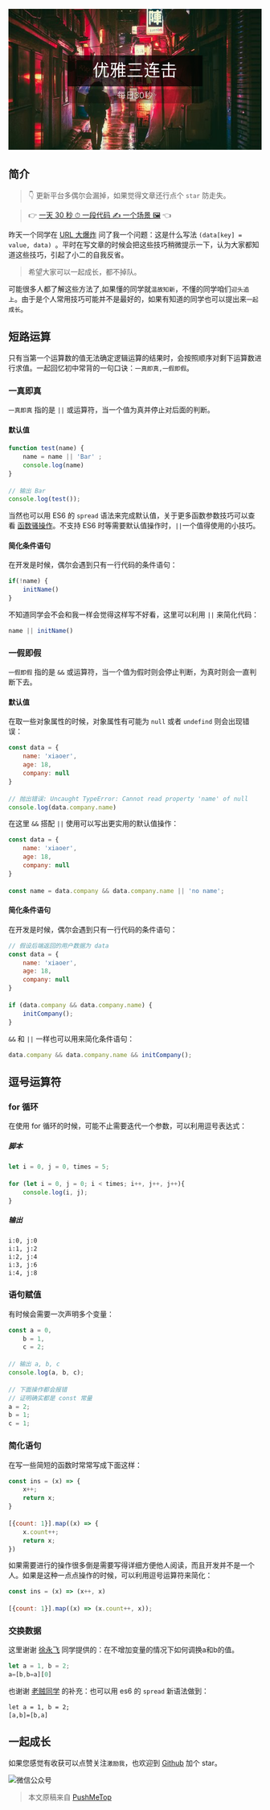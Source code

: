 <!-- # 优雅三连击 -->

![封面](https://raw.githubusercontent.com/pushmetop/resource/master/30-seconds-for-everyday/tips/poster.png)

## 简介

> 👇 更新平台多偶尔会漏掉，如果觉得文章还行点个 `star` 防走失。

> 👉 [一天 30 秒 ⏱ 一段代码 ✍️ 一个场景 🖼](https://github.com/pushmetop/30-seconds-for-everyday) 👈

昨天一个同学在 [URL 大爆炸](https://github.com/pushmetop/30-seconds-for-everyday/blob/master/posts/url.md) 问了我一个问题：这是什么写法 `(data[key] = value, data) `。平时在写文章的时候会把这些技巧稍微提示一下，认为大家都知道这些技巧，引起了小二的自我反省。

> 希望大家可以一起成长，都不掉队。

可能很多人都了解这些方法了,如果懂的同学就`温故知新`，不懂的同学咱们`迎头追上`。由于是个人常用技巧可能并不是最好的，如果有知道的同学也可以提出来`一起成长`。

## 短路运算

只有当第一个运算数的值无法确定逻辑运算的结果时，会按照顺序对剩下运算数进行求值。一起回忆初中常背的一句口诀：`一真即真,一假即假`。

### 一真即真

`一真即真` 指的是 `||` 或运算符，当一个值为真并停止对后面的判断。

#### 默认值

```javascript
function test(name) {
    name = name || 'Bar' ;
    console.log(name)
}

// 输出 Bar
console.log(test());
```

当然也可以用 ES6 的 `spread` 语法来完成默认值，关于更多函数参数技巧可以查看 [函数骚操作](https://github.com/pushmetop/30-seconds-for-everyday/blob/master/posts/function-params.md)。不支持 ES6 时等需要默认值操作时，`||`一个值得使用的小技巧。


#### 简化条件语句

在开发是时候，偶尔会遇到只有一行代码的条件语句：

```javascript
if(!name) {
    initName()
}
```

不知道同学会不会和我一样会觉得这样写不好看，这里可以利用 `||` 来简化代码：

```javascript
name || initName()
```

### 一假即假

`一假即假` 指的是 `&&` 或运算符，当一个值为假时则会停止判断，为真时则会一直判断下去。

#### 默认值

在取一些对象属性的时候，对象属性有可能为 `null` 或者 `undefind` 则会出现错误：

```javascript
const data = {
    name: 'xiaoer',
    age: 18,
    company: null
}

// 抛出错误: Uncaught TypeError: Cannot read property 'name' of null
console.log(data.company.name)
```

在这里 `&&` 搭配 `||` 使用可以写出更实用的默认值操作：

```javascript
const data = {
    name: 'xiaoer',
    age: 18,
    company: null
}

const name = data.company && data.company.name || 'no name';
```

#### 简化条件语句

在开发是时候，偶尔会遇到只有一行代码的条件语句：

```javascript
// 假设后端返回的用户数据为 data
const data = {
    name: 'xiaoer',
    age: 18,
    company: null
}

if (data.company && data.company.name) {
    initCompany();
}
```

`&&` 和 `||` 一样也可以用来简化条件语句：

```javascript
data.company && data.company.name && initCompany();
```

## 逗号运算符

### for 循环

在使用 for 循环的时候，可能不止需要迭代一个参数，可以利用逗号表达式：

##### 脚本

```javascript
let i = 0, j = 0, times = 5;

for (let i = 0, j = 0; i < times; i++, j++, j++){
    console.log(i, j);
}
```

##### 输出

```
i:0, j:0
i:1, j:2
i:2, j:4
i:3, j:6
i:4, j:8
```

### 语句赋值

有时候会需要一次声明多个变量：

```javascript
const a = 0,
    b = 1,
    c = 2;

// 输出 a, b, c
console.log(a, b, c);

// 下面操作都会报错
// 证明确实都是 const 常量
a = 2;
b = 1;
c = 1;
```

### 简化语句

在写一些简短的函数时常常写成下面这样：

```javascript
const ins = (x) => {
    x++;
    return x;
}

[{count: 1}].map((x) => {
    x.count++;
    return x;
})
```

如果需要进行的操作很多倒是需要写得详细方便他人阅读，而且开发并不是一个人。如果是这种一点点操作的时候，可以利用逗号运算符来简化：

```javascript
const ins = (x) => (x++, x)

[{count: 1}].map((x) => (x.count++, x));
```

### 交换数据

这里谢谢 [徐永飞](https://juejin.im/user/5abf0365518825556534a140) 同学提供的：在不增加变量的情况下如何调换a和b的值。

```javascript
let a = 1, b = 2;
a=[b,b=a][0]
```

也谢谢 [老贼同学](https://juejin.im/user/5c00ce116fb9a049ee802de9) 的补充：也可以用 es6 的 `spread` 新语法做到：

```
let a = 1, b = 2;
[a,b]=[b,a]
```

## 一起成长

如果您感觉有收获可以点赞关注`激励我`，也欢迎到 [Github](https://github.com/pushmetop/30-seconds-for-everyday) 加个 star。

![微信公众号](https://user-gold-cdn.xitu.io/2019/3/30/169cb86461622a46?w=200&h=208&f=png&s=33008)

> 本文原稿来自 [PushMeTop](https://github.com/pushmetop)